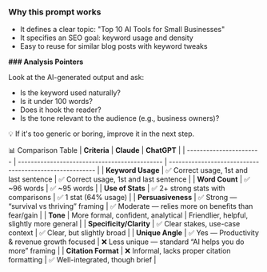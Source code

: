 ### Why this prompt works

- It defines a clear topic: "Top 10 AI Tools for Small Businesses"
- It specifies an SEO goal: keyword usage and density
- Easy to reuse for similar blog posts with keyword tweaks

**### Analysis Pointers**

Look at the AI-generated output and ask:

- Is the keyword used naturally?
- Is it under 100 words?
- Does it hook the reader?
- Is the tone relevant to the audience (e.g., business owners)?

💡 If it's too generic or boring, improve it in the next step.

📊 Comparison Table
| **Criteria**            | **Claude**                                    | **ChatGPT**                                             |
| ----------------------- | --------------------------------------------- | ------------------------------------------------------- |
| **Keyword Usage**       | ✅ Correct usage, 1st and last sentence        | ✅ Correct usage, 1st and last sentence                  |
| **Word Count**          | ✅ \~96 words                                  | ✅ \~95 words                                            |
| **Use of Stats**        | ✅ 2+ strong stats with comparisons            | ✅ 1 stat (64% usage)                                    |
| **Persuasiveness**      | ✅ Strong — “survival vs thriving” framing     | ✅ Moderate — relies more on benefits than fear/gain     |
| **Tone**                | More formal, confident, analytical            | Friendlier, helpful, slightly more general              |
| **Specificity/Clarity** | ✅ Clear stakes, use-case context              | ✅ Clear, but slightly broad                             |
| **Unique Angle**        | ✅ Yes — Productivity & revenue growth focused | ❌ Less unique — standard “AI helps you do more” framing |
| **Citation Format**     | ❌ Informal, lacks proper citation formatting  | ✅ Well-integrated, though brief                         |

